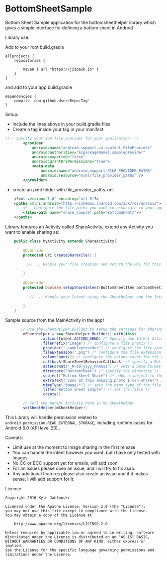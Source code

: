 # BottomSheetSample
Bottom Sheet Sample application for the bottomsheethelper library which gives a simple interface for defining a bottom sheet in Android

Library use:

Add to your root build.gradle

	allprojects {
		repositories {
			...
			maven { url "https://jitpack.io" }
		}
	}
	
and add to your app build.gradle
	
	dependencies {
		compile 'com.github.User:Repo:Tag'
	}
	
Setup:
* Include the lines above in your build.gradle files
* Create a <provider /> tag inside your <application /> tag in your manifest

```xml
<!-- Specify your own file provider for your application -->
        <provider
            android:name="android.support.v4.content.FileProvider"
            android:authorities="${packageName}.sampleprovider"
            android:exported="false"
            android:grantUriPermissions="true">
            <meta-data
                android:name="android.support.FILE_PROVIDER_PATHS"
                android:resource="@xml/file_provider_paths" />
        </provider>
```
* create an /xml folder with file_provider_paths.xml

```xml
    <?xml version="1.0" encoding="utf-8"?>
    <paths xmlns:android="http://schemas.android.com/apk/res/android">
        <!-- Configure the file paths you want to associate to your app -->
        <files-path name="share_sample" path="BottomSheet/"/>
    </paths>
```


Library features an Activity called ShareActivity, extend any Activity you want to enable sharing as:
	
```java
	public class MyActivity extends ShareActivity{
	
	    @Override
        protected Uri createShareFile() {
    
          // ... Handle your file creation and return the URI for this file
    
        }
	
	    @Override
        protected boolean setupShareIntent(BottomSheetItem bottomSheetItem, Uri fileToShare) {
        
           // ... Handle your Intent using the SheetHelper and the Intent class
        
        }
	}
```
Sample source from the MainActivity in the app/

```java
       // Use the SheetHelper.Builder to setup the settings for sharing
        mSheetHelper = new SheetHelper.Builder().with(this)
                .action(Intent.ACTION_SEND) /* Specify and Intent Action */
                .filePrefix("Image") /* configure a file prefix */
                .provider(".sampleprovider") /* configure the file provider name */
                .fileExtension(".png") /* configure the file extension */
                .columnCount(2) /* configure the column count for the grid adapter */
                .callback(ShareSheetBehaviorCallback) /* specify a BottomSheetBehavior.BottomSheetCallback */
                .dateFormat("_M-dd-yyyy_hhmmss") /* sets a Date format for saving the file */
                .directory("BottomSheet") /* specify the directory */
                .subject("Bottom Sheet Share") /* adds a subject to the share */
                .extraText("Look at this amazing photo I can share!") /* adds some extra text to share*/
                .mimeType("image/*") /* sets the mime type of the file to share */
                .title("Bottom Sheet Sample") /* set the title */
                .create();

        // Tell the parent Activity here is my SheetHelper
        setSheetHelper(mSheetHelper);
```

This Library will handle permission related to `android.permission.READ_EXTERNAL_STORAGE`, including runtime cases for Android 6.0 (API level 23)..

Caveats:
* Limit use at the moment to image sharing in the first release
* You can handle the intent however you want, but i have only tested with Images
* No CC or BCC support yet for emails, will add soon
* For an issues please open an issue, and i will try to fix asap.
* Any additional features please also create an issue and if it makes sense, i will add support for it.

License

    Copyright 2016 Kyle Jablonski

    Licensed under the Apache License, Version 2.0 (the "License");
    you may not use this file except in compliance with the License.
    You may obtain a copy of the License at

        http://www.apache.org/licenses/LICENSE-2.0

    Unless required by applicable law or agreed to in writing, software
    distributed under the License is distributed on an "AS IS" BASIS,
    WITHOUT WARRANTIES OR CONDITIONS OF ANY KIND, either express or implied.
    See the License for the specific language governing permissions and
    limitations under the License.
